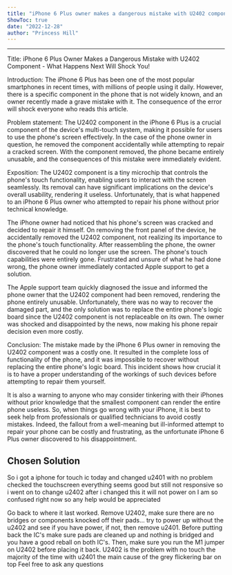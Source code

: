 ```yaml
---
title: "iPhone 6 Plus owner makes a dangerous mistake with U2402 component - what happens next will shock you!"
ShowToc: true 
date: "2022-12-28"
author: "Princess Hill"
---
```

*****
Title: iPhone 6 Plus Owner Makes a Dangerous Mistake with U2402 Component - What Happens Next Will Shock You!

Introduction: The iPhone 6 Plus has been one of the most popular smartphones in recent times, with millions of people using it daily. However, there is a specific component in the phone that is not widely known, and an owner recently made a grave mistake with it. The consequence of the error will shock everyone who reads this article.

Problem statement: The U2402 component in the iPhone 6 Plus is a crucial component of the device's multi-touch system, making it possible for users to use the phone's screen effectively. In the case of the phone owner in question, he removed the component accidentally while attempting to repair a cracked screen. With the component removed, the phone became entirely unusable, and the consequences of this mistake were immediately evident.

Exposition: The U2402 component is a tiny microchip that controls the phone's touch functionality, enabling users to interact with the screen seamlessly. Its removal can have significant implications on the device's overall usability, rendering it useless. Unfortunately, that is what happened to an iPhone 6 Plus owner who attempted to repair his phone without prior technical knowledge.

The iPhone owner had noticed that his phone's screen was cracked and decided to repair it himself. On removing the front panel of the device, he accidentally removed the U2402 component, not realizing its importance to the phone's touch functionality. After reassembling the phone, the owner discovered that he could no longer use the screen. The phone's touch capabilities were entirely gone. Frustrated and unsure of what he had done wrong, the phone owner immediately contacted Apple support to get a solution.

The Apple support team quickly diagnosed the issue and informed the phone owner that the U2402 component had been removed, rendering the phone entirely unusable. Unfortunately, there was no way to recover the damaged part, and the only solution was to replace the entire phone's logic board since the U2402 component is not replaceable on its own. The owner was shocked and disappointed by the news, now making his phone repair decision even more costly.

Conclusion: The mistake made by the iPhone 6 Plus owner in removing the U2402 component was a costly one. It resulted in the complete loss of functionality of the phone, and it was impossible to recover without replacing the entire phone's logic board. This incident shows how crucial it is to have a proper understanding of the workings of such devices before attempting to repair them yourself.

It is also a warning to anyone who may consider tinkering with their iPhones without prior knowledge that the smallest component can render the entire phone useless. So, when things go wrong with your iPhone, it is best to seek help from professionals or qualified technicians to avoid costly mistakes. Indeed, the fallout from a well-meaning but ill-informed attempt to repair your phone can be costly and frustrating, as the unfortunate iPhone 6 Plus owner discovered to his disappointment.


## Chosen Solution
 So i got a iphone for touch ic today and changed u2401 with no problem checked the touchscreen everything seems good but still not responsive so i went on to change u2402 after i changed this it will not power on I am so confused right now so any help would be appreciated

 Go back to where it last worked. Remove U2402, make sure there are no bridges or components knocked off their pads... try to power up without the u2402 and see if you have power, if not, then remove u2401. Before putting back the IC's make sure pads are cleaned up and nothing is bridged and you have a good reball on both IC's. Then, make sure you run the M1 jumper on U2402 before placing it back. U2402 is the problem with no touch the majority of the time with u2401 the main cause of the grey flickering bar on top
Feel free to ask any questions





